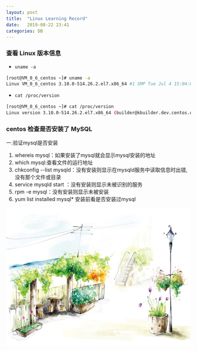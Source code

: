 ```yaml
---
layout: post
title:  "Linux Learning Record"
date:   2019-08-22 23:41
categories: DB
---
```


### 查看 Linux 版本信息

* `uname -a`

```bash
[root@VM_0_6_centos ~]# uname -a
Linux VM_0_6_centos 3.10.0-514.26.2.el7.x86_64 #1 SMP Tue Jul 4 15:04:05 UTC 2017 x86_64 x86_64 x86_64 GNU/Linux
```

* `cat /proc/version`

```bash
[root@VM_0_6_centos ~]# cat /proc/version
Linux version 3.10.0-514.26.2.el7.x86_64 (builder@kbuilder.dev.centos.org) (gcc version 4.8.5 20150623 (Red Hat 4.8.5-11) (GCC) ) #1 SMP Tue Jul 4 15:04:05 UTC 2017
```

### centos 检查是否安装了 MySQL

一.验证mysql是否安装

1. whereis mysql：如果安装了mysql就会显示mysql安装的地址
2. which mysql:查看文件的运行地址
3. chkconfig --list mysqld：没有安装则显示在mysqld服务中读取信息时出错,没有那个文件或目录
4. service mysqld start ：没有安装则显示未被识别的服务
5. rpm -e mysql：没有安装则显示未被安装
6. yum list installed mysql* 安装前看是否安装过mysql

![好图镇楼](/assets/img/nice_draw.jpg)

